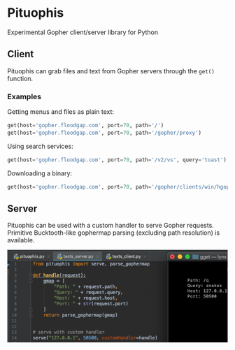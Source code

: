 # Pituophis
Experimental Gopher client/server library for Python
## Client
Pituophis can grab files and text from Gopher servers through the `get()` function.
### Examples
Getting menus and files as plain text:
```python
get(host='gopher.floodgap.com', port=70, path='/')
get(host='gopher.floodgap.com', port=70, path='/gopher/proxy')
```
Using search services:
```python
get(host='gopher.floodgap.com', port=70, path='/v2/vs', query='toast')
```
Downloading a binary:
```python
get(host='gopher.floodgap.com', port=70, path='/gopher/clients/win/hgopher2_3.zip', binary=True)
```
## Server
Pituophis can be used with a custom handler to serve Gopher requests. Primitive Bucktooth-like gophermap parsing (excluding path resolution) is available.

![server](https://github.com/dotcomboom/Pituophis/blob/master/server.png?raw=true)
